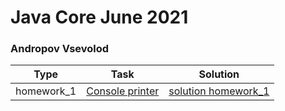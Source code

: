 # Java Core June 2021
### Andropov Vsevolod

| Type | Task  | Solution
| --- | --- | --- |
| homework_1 | [Console printer](https://github.com/NikolaevArtem/Java_Core_June_2021/tree/master/src/main/java/homework_1) | [solution homework_1](https://github.com/NikolaevArtem/Java_Core_June_2021/tree/feature/AndropovVsevolod/src/main/java/homework_1) |
